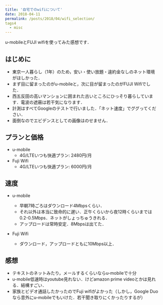 ```yaml
---
title: '自宅でのwifiについて'
date: 2018-04-11
permalink: /posts/2018/04/wifi_selection/
tags4
  - misc
---
```

u-mobileとFUJI wifiを使ってみた感想です．

## はじめに
- 東京一人暮らし（1年）のため，安い・使い放題・違約金なしのネット環境がほしかった．
- まず目に留まったのがu-mobileと，次に目が留まったのがFUJI Wifiでした．
- 西五反田の高いマンションに囲まれた古いところにひっそり暮らしています．電波の遮蔽は若干気になります．
- 計測はすべてGoogleのテストで行いました．「ネット速度」でググってください．
- 面倒なのでエビデンスとしての画像はのせません．

## プランと価格
- u-mobile
  - 4G/LTEいつも快適プラン: 2480円/月
- Fuji Wifi
  - 4G/LTEいつも快適プラン: 6000円/月



## 速度
- u-mobile
  - 早朝7時ごろはダウンロード4Mbpsくらい．
  - それ以外は本当に致命的に遅い．正午くらいから夜12時くらいまでは0.2-0.5Mbps．ネットがしょっちゅうきれる．
  - アップロードは常時安定．8Mbpsは出てた．

- Fuji Wifi
  - ダウンロード，アップロードともに10Mbps以上．
  

## 感想
- テキストのネットみたり，メールするくらいならu-mobileで十分
- u-mobile低速時はyoutube見れない．けどamazon prime videoとかは見れる．結構すごい．
- 家族とビデオ通話したかったのでFuji wifiがよかった（しかし，Google Duoなら意外にu-mobileでもいけた．若干聞き取りにくかったりするが）

  



